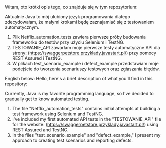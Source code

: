 Witam, oto krótki opis tego, co znajduje się w tym repozytorium:

Aktualnie Java to mój ulubiony język programowania dlatego zdecydowałam, że małymi krokami będę zaznajamiać się z testowaniem automatycznym.
1) Plik Netflix_automation_tests zawiera pierwsze próby budowania frameworku do testów przy użyciu Selenium i TestNG.
2) TESTOWANIE_API zawarłam moje pierwsze testy automatyczne API dla strony: (https://swaggerpetstore.przyklady.javastart.pl/) przy pomocy REST Assured i TestNG.
3) W plikach test_scenario_example i defect_example przedstawiam moje podejście do tworzenia scenariuszy testowych oraz zgłaszania błędów.

English below:
Hello, here's a brief description of what you'll find in this repository:

Currently, Java is my favorite programming language, so I've decided to gradually get to know automated testing.
1) The file "Netflix_automation_tests" contains initial attempts at building a test framework using Selenium and TestNG.
2) I've included my first automated API tests in the "TESTOWANIE_API" file for the website: (https://swaggerpetstore.przyklady.javastart.pl/) using REST Assured and TestNG.
3) In the files "test_scenario_example" and "defect_example," I present my approach to creating test scenarios and reporting defects.
